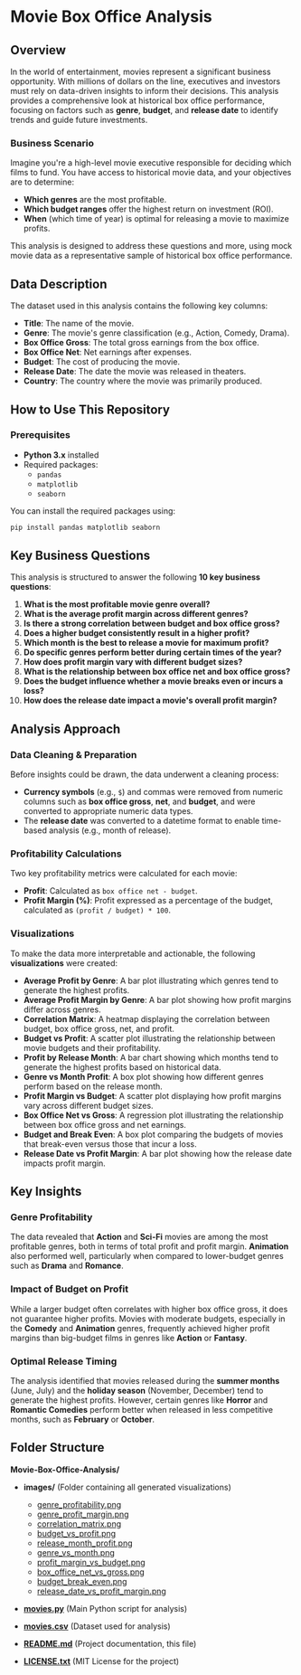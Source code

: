 # Movie Box Office Analysis

## Overview

In the world of entertainment, movies represent a significant business opportunity. With millions of dollars on the line, executives and investors must rely on data-driven insights to inform their decisions. This analysis provides a comprehensive look at historical box office performance, focusing on factors such as **genre**, **budget**, and **release date** to identify trends and guide future investments.

### Business Scenario

Imagine you're a high-level movie executive responsible for deciding which films to fund. You have access to historical movie data, and your objectives are to determine:
- **Which genres** are the most profitable.
- **Which budget ranges** offer the highest return on investment (ROI).
- **When** (which time of year) is optimal for releasing a movie to maximize profits.

This analysis is designed to address these questions and more, using mock movie data as a representative sample of historical box office performance.

## Data Description

The dataset used in this analysis contains the following key columns:
- **Title**: The name of the movie.
- **Genre**: The movie's genre classification (e.g., Action, Comedy, Drama).
- **Box Office Gross**: The total gross earnings from the box office.
- **Box Office Net**: Net earnings after expenses.
- **Budget**: The cost of producing the movie.
- **Release Date**: The date the movie was released in theaters.
- **Country**: The country where the movie was primarily produced.

## How to Use This Repository

### Prerequisites

- **Python 3.x** installed
- Required packages:
  - `pandas`
  - `matplotlib`
  - `seaborn`

You can install the required packages using:

```bash
pip install pandas matplotlib seaborn
```

## Key Business Questions

This analysis is structured to answer the following **10 key business questions**:

1. **What is the most profitable movie genre overall?**
2. **What is the average profit margin across different genres?**
3. **Is there a strong correlation between budget and box office gross?**
4. **Does a higher budget consistently result in a higher profit?**
5. **Which month is the best to release a movie for maximum profit?**
6. **Do specific genres perform better during certain times of the year?**
7. **How does profit margin vary with different budget sizes?**
8. **What is the relationship between box office net and box office gross?**
9. **Does the budget influence whether a movie breaks even or incurs a loss?**
10. **How does the release date impact a movie's overall profit margin?**

## Analysis Approach

### Data Cleaning & Preparation

Before insights could be drawn, the data underwent a cleaning process:
- **Currency symbols** (e.g., `$`) and commas were removed from numeric columns such as **box office gross**, **net**, and **budget**, and were converted to appropriate numeric data types.
- The **release date** was converted to a datetime format to enable time-based analysis (e.g., month of release).

### Profitability Calculations

Two key profitability metrics were calculated for each movie:
- **Profit**: Calculated as `box office net - budget`.
- **Profit Margin (%)**: Profit expressed as a percentage of the budget, calculated as `(profit / budget) * 100`.

### Visualizations

To make the data more interpretable and actionable, the following **visualizations** were created:
- **Average Profit by Genre**: A bar plot illustrating which genres tend to generate the highest profits.
- **Average Profit Margin by Genre**: A bar plot showing how profit margins differ across genres.
- **Correlation Matrix**: A heatmap displaying the correlation between budget, box office gross, net, and profit.
- **Budget vs Profit**: A scatter plot illustrating the relationship between movie budgets and their profitability.
- **Profit by Release Month**: A bar chart showing which months tend to generate the highest profits based on historical data.
- **Genre vs Month Profit**: A box plot showing how different genres perform based on the release month.
- **Profit Margin vs Budget**: A scatter plot displaying how profit margins vary across different budget sizes.
- **Box Office Net vs Gross**: A regression plot illustrating the relationship between box office gross and net earnings.
- **Budget and Break Even**: A box plot comparing the budgets of movies that break-even versus those that incur a loss.
- **Release Date vs Profit Margin**: A bar plot showing how the release date impacts profit margin.

## Key Insights

### Genre Profitability
The data revealed that **Action** and **Sci-Fi** movies are among the most profitable genres, both in terms of total profit and profit margin. **Animation** also performed well, particularly when compared to lower-budget genres such as **Drama** and **Romance**.

### Impact of Budget on Profit
While a larger budget often correlates with higher box office gross, it does not guarantee higher profits. Movies with moderate budgets, especially in the **Comedy** and **Animation** genres, frequently achieved higher profit margins than big-budget films in genres like **Action** or **Fantasy**.

### Optimal Release Timing
The analysis identified that movies released during the **summer months** (June, July) and the **holiday season** (November, December) tend to generate the highest profits. However, certain genres like **Horror** and **Romantic Comedies** perform better when released in less competitive months, such as **February** or **October**.


## Folder Structure

**Movie-Box-Office-Analysis/**

- **images/** (Folder containing all generated visualizations)
    - [genre_profitability.png](./images/genre_profitability.png)
    - [genre_profit_margin.png](./images/genre_profit_margin.png)
    - [correlation_matrix.png](./images/correlation_matrix.png)
    - [budget_vs_profit.png](./images/budget_vs_profit.png)
    - [release_month_profit.png](./images/release_month_profit.png)
    - [genre_vs_month.png](./images/genre_vs_month.png)
    - [profit_margin_vs_budget.png](./images/profit_margin_vs_budget.png)
    - [box_office_net_vs_gross.png](./images/box_office_net_vs_gross.png)
    - [budget_break_even.png](./images/budget_break_even.png)
    - [release_date_vs_profit_margin.png](./images/release_date_vs_profit_margin.png)

- [**movies.py**](./movies.py) (Main Python script for analysis)
- [**movies.csv**](./movies.csv) (Dataset used for analysis)
- [**README.md**](./README.md) (Project documentation, this file)
- [**LICENSE.txt**](./LICENSE.txt) (MIT License for the project)
